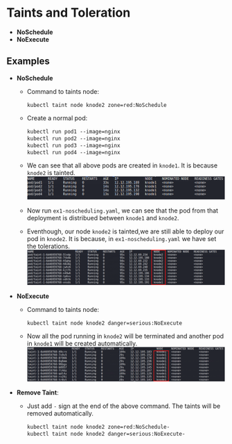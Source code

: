 # <b>Taints and Toleration</b>
- <b>NoSchedule</b>
- <b>NoExecute</b>

## Examples
- <b>NoSchedule</b>
    - Command to taints node:
        ```
        kubectl taint node knode2 zone=red:NoSchedule
        ```
    - Create a normal pod:
        ```
        kubectl run pod1 --image=nginx
        kubectl run pod2 --image=nginx
        kubectl run pod3 --image=nginx
        kubectl run pod4 --image=nginx
        ```
    - We can see that all above pods are created in `knode1`. It is because `knode2` is tainted.
        <img src="../../Images/taints-1.png">

    - Now run `ex1-noscheduling.yaml`, we can see that the pod from that deployment is distribued between `knode1` and `knode2`.
    - Eventhough, our node `knode2` is tainted,we are still able to deploy our pod in `knode2`. It is because, in `ex1-noscheduling.yaml` we have set the tolerations.
        <img src="../../Images/taints-2.png">

- <b>NoExecute</b>
    - Command to taints node:
        ```
        kubectl taint node knode2 danger=serious:NoExecute
        ```
    - Now all the pod running in `knode2` will be terminated and another pod in `knode1` will be created automatically.
        <img src="../../Images/taints-3.png">

- <b>Remove Taint</b>:
   - Just add `-` sign at the end of the above command. The taints will be removed automatically.
        ```
        kubectl taint node knode2 zone=red:NoSchedule-
        kubectl taint node knode2 danger=serious:NoExecute-
        ```